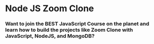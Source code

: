 # Node JS Zoom Clone

### Want to join the BEST JavaScript Course on the planet and learn how to build the projects like Zoom Clone with JavaScript, NodeJS, and MongoDB?








